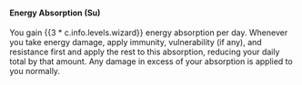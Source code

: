 #### **Energy Absorption** (Su)

You gain {{3 * c.info.levels.wizard}} energy absorption per day.
Whenever you take energy damage, apply immunity, vulnerability (if any), and resistance first and apply the rest to this absorption, reducing your daily total by that amount.
Any damage in excess of your absorption is applied to you normally.